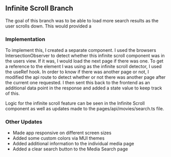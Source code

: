 ## Infinite Scroll Branch

The goal of this branch was to be able to load more search results as the user scrolls down. This would provided a

### Implementation

To implement this, I created a separate component. I used the browsers IntersectionObserver to detect whether this infinite scroll component was in the users view. If it was, I would load the next page if there was one. To get a reference to the
element I was using as the infinite scroll detector, I used the useRef hook. In order to know if there was another page or not, I modified the api route to detect whether or not there was another page after the current one requested. I then sent this back to the frontend as an additional data point in the response and added a state value to keep track of this.

Logic for the infinite scroll feature can be seen in the Infinite Scroll component as well as updates made to the pages/api/movies/search.ts file.

### Other Updates

- Made app responsive on different screen sizes
- Added some custom colors via MUI themes
- Added additional information to the individual media page
- Added a clear search button to the Media Search page
